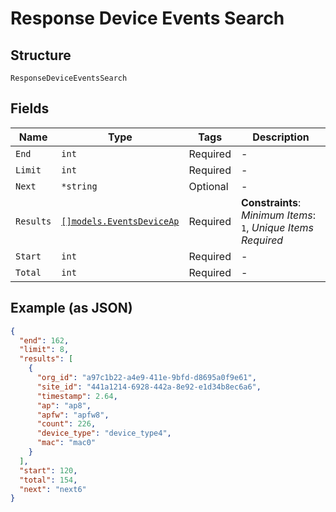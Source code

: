 
# Response Device Events Search

## Structure

`ResponseDeviceEventsSearch`

## Fields

| Name | Type | Tags | Description |
|  --- | --- | --- | --- |
| `End` | `int` | Required | - |
| `Limit` | `int` | Required | - |
| `Next` | `*string` | Optional | - |
| `Results` | [`[]models.EventsDeviceAp`](../../doc/models/events-device-ap.md) | Required | **Constraints**: *Minimum Items*: `1`, *Unique Items Required* |
| `Start` | `int` | Required | - |
| `Total` | `int` | Required | - |

## Example (as JSON)

```json
{
  "end": 162,
  "limit": 8,
  "results": [
    {
      "org_id": "a97c1b22-a4e9-411e-9bfd-d8695a0f9e61",
      "site_id": "441a1214-6928-442a-8e92-e1d34b8ec6a6",
      "timestamp": 2.64,
      "ap": "ap8",
      "apfw": "apfw8",
      "count": 226,
      "device_type": "device_type4",
      "mac": "mac0"
    }
  ],
  "start": 120,
  "total": 154,
  "next": "next6"
}
```

